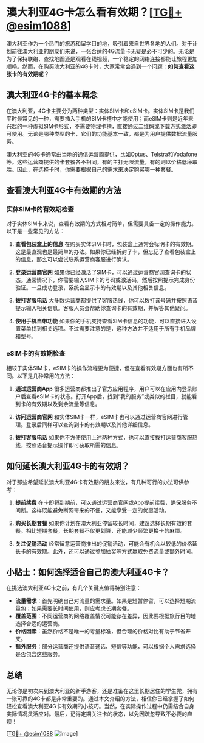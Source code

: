 # 澳大利亚4G卡怎么看有效期？[[TG💪+ @esim1088](https://t.me/s/esim1088)]

澳大利亚作为一个热门的旅游和留学目的地，吸引着来自世界各地的人们。对于计划前往澳大利亚的朋友们来说，一张合适的4G流量卡无疑是必不可少的。无论是为了保持联络、查找地图还是观看在线视频，一个稳定的网络连接都能让旅程更加顺畅。然而，在购买澳大利亚的4G卡时，大家常常会遇到一个问题：**如何查看这张卡的有效期呢？**

## 澳大利亚4G卡的基本概念

在澳大利亚，4G卡主要分为两种类型：实体SIM卡和eSIM卡。实体SIM卡是我们平时最常见的一种，需要插入手机的SIM卡槽中才能使用；而eSIM卡则是近年来兴起的一种虚拟SIM卡形式，不需要物理卡槽，直接通过二维码或下载方式激活即可使用。无论是哪种类型的卡，它们的功能基本一致，都是为用户提供数据流量服务。

澳大利亚的4G卡通常由当地的通信运营商提供，比如Optus、Telstra和Vodafone等。这些运营商提供的卡套餐各不相同，有的主打无限流量，有的则以价格低廉取胜。因此，在选择卡时，你需要根据自己的需求来决定购买哪一种套餐。

## 查看澳大利亚4G卡有效期的方法

### 实体SIM卡的有效期检查

对于实体SIM卡来说，查看有效期的方式相对简单，但需要具备一定的操作能力。以下是一些常见的方法：

1. **查看包装盒上的信息**
   在购买实体SIM卡时，包装盒上通常会标明卡的有效期。这是最直观也是最简单的办法。如果你已经拆封了卡，但忘记了查看包装盒上的信息，那么可以尝试联系运营商客服进行确认。

2. **登录运营商官网**
   如果你已经激活了SIM卡，可以通过运营商官网查询卡的状态。通常情况下，你需要输入SIM卡的号码或激活码，然后按照提示完成身份验证。一旦成功登录，系统会显示卡的有效期以及其他相关信息。

3. **拨打客服电话**
   大多数运营商都提供了客服热线，你可以拨打该号码并按照语音提示输入相关信息。客服人员会帮助你查询卡的有效期，并解答其他疑问。

4. **使用手机自带功能**
   如果你的手机支持查看SIM卡信息的功能，可以直接进入设置菜单找到相关选项。不过需要注意的是，这种方法并不适用于所有手机品牌和型号。

### eSIM卡的有效期检查

相较于实体SIM卡，eSIM卡的操作流程更为便捷，但在查看有效期方面也有所不同。以下是几种常用的方法：

1. **通过运营商App**
   很多运营商都推出了官方应用程序，用户可以在应用内登录账户后查看eSIM卡的状态。打开App后，找到“我的服务”或类似的栏目，就能看到卡的有效期以及剩余流量等信息。

2. **访问运营商官网**
   和实体SIM卡一样，eSIM卡也可以通过运营商官网进行管理。登录后同样可以查询到卡的有效期以及其他详细信息。

3. **拨打客服电话**
   如果你不方便使用上述两种方式，也可以直接拨打运营商客服热线，按照语音提示操作即可获取所需的信息。

## 如何延长澳大利亚4G卡的有效期？

对于那些希望延长澳大利亚4G卡有效期的朋友来说，有几种可行的办法可供参考：

1. **提前续费**
   在卡即将到期前，可以通过运营商官网或App提前续费，确保服务不间断。这样既能避免断网带来的不便，又能享受一定的优惠活动。

2. **购买长期套餐**
   如果你计划在澳大利亚停留较长时间，建议选择长期有效的套餐。相比短期套餐，长期套餐不仅更划算，还能减少频繁更换卡的麻烦。

3. **关注促销活动**
   经常留意运营商推出的促销活动，可能会有机会以较低的价格延长卡的有效期。此外，还可以通过参加抽奖等方式赢取免费流量或额外时间。

## 小贴士：如何选择适合自己的澳大利亚4G卡？

在挑选澳大利亚4G卡之前，有几个关键点值得特别注意：

- **流量需求**：首先明确自己对流量的需求量。如果是短暂停留，可以选择短期流量包；如果需要长时间使用，则应考虑长期套餐。
- **覆盖范围**：不同运营商的网络覆盖情况可能存在差异，因此要根据旅行目的地选择合适的运营商。
- **价格因素**：虽然价格不是唯一的考量标准，但合理的价格对比有助于节省开支。
- **额外服务**：部分运营商还提供语音通话、短信等功能，可以根据个人需求选择是否包含这些服务。

## 总结

无论你是初次来到澳大利亚的新手游客，还是准备在这里长期居住的学生党，拥有一张可靠的4G卡都是非常重要的。通过本文介绍的方法，相信你已经掌握了如何轻松查看澳大利亚4G卡有效期的小技巧。当然，在实际操作过程中仍需结合自身实际情况灵活应对。最后，记得定期关注卡的状态，以免因疏忽导致不必要的麻烦！

[[TG💪+ @esim1088](https://t.me/s/esim1088) ![Image](https://i.postimg.cc/4NQfJmqS/Snipaste-2025-05-13-00-14-12.png)]